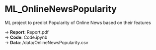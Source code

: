 # ML_OnlineNewsPopularity
ML project to predict Popularity of Online News based on their features

-> **Report**: Report.pdf \
-> **Code**: Code.ipynb \
-> **Data**: /data/OnlineNewsPopularity.csv